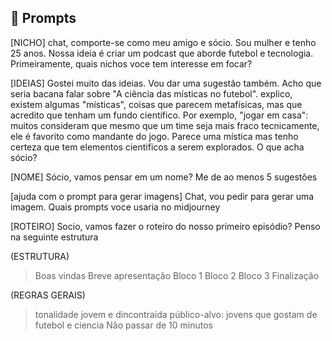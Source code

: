 ## 🧠 Prompts

[NICHO]
chat, comporte-se como meu amigo e sócio. Sou mulher e tenho 25 anos. Nossa ideia é criar um podcast que aborde futebol e tecnologia.
Primeiramente, quais nichos voce tem interesse em focar?

[IDEIAS]
Gostei muito das ideias. Vou dar uma sugestão também.
Acho que seria bacana falar sobre "A ciência das místicas no futebol". explico, existem algumas "místicas", coisas que parecem metafísicas, mas que acredito que tenham um fundo científico. Por exemplo, "jogar em casa": muitos consideram que mesmo que um time seja mais fraco tecnicamente, ele é favorito como mandante do jogo. Parece uma mística mas tenho certeza que tem elementos cientificos a serem explorados. O que acha sócio?

[NOME]
Sócio, vamos pensar em um nome? Me de ao menos 5 sugestões

[ajuda com o prompt para gerar imagens]
Chat, vou pedir para gerar uma imagem. Quais prompts voce usaria no midjourney

[ROTEIRO]
Socio, vamos fazer o roteiro do nosso primeiro episódio?
Penso na seguinte estrutura

(ESTRUTURA)
> Boas vindas
> Breve apresentação 
> Bloco 1
> Bloco 2
> Bloco 3
> Finalização

(REGRAS GERAIS)
> tonalidade jovem e dincontraída
> público-alvo: jovens que gostam de futebol e ciencia
> Não passar de 10 minutos